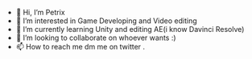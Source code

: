 - 👋 Hi, I’m Petrix
- 👀 I’m interested in Game Developing and Video editing
- 🌱 I’m currently learning Unity and editing AE(i know Davinci Resolve)
- 💞️ I’m looking to collaborate on whoever wants :)
- 📫 How to reach me dm me on twitter .

<!---
tit2/tit2 is a ✨ special ✨ repository because its `README.md` (this file) appears on your GitHub profile.
You can click the Preview link to take a look at your changes.
--->
